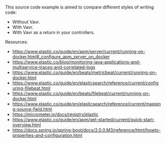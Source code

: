 This source code example is aimed to compare different styles of writing code:
 - Without Vavr.
 - With Vavr.
 - With Vavr as a return in your controllers.


Resources:

- https://www.elastic.co/guide/en/apm/server/current/running-on-docker.html#_configure_apm_server_on_docker
- https://www.elastic.co/blog/monitoring-java-applications-and-multiservice-traces-and-correlated-logs
- https://www.elastic.co/guide/en/beats/metricbeat/current/running-on-docker.html
- https://www.elastic.co/guide/en/elasticsearch/reference/current/configuring-filebeat.html
- https://www.elastic.co/guide/en/beats/filebeat/current/running-on-docker.html
- https://www.elastic.co/guide/en/elasticsearch/reference/current/mapping-source-field.html
- https://micrometer.io/docs/registry/elastic
- https://www.elastic.co/guide/en/apm/get-started/current/quick-start-overview.html
- https://docs.spring.io/spring-boot/docs/2.0.0.M3/reference/html/howto-properties-and-configuration.html
